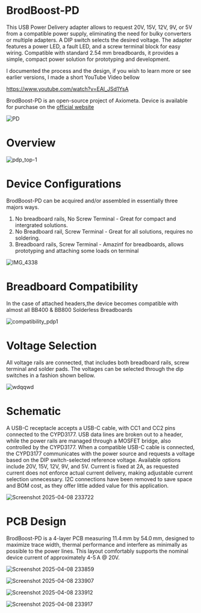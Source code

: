 # BrodBoost-PD
This USB Power Delivery adapter allows to request 20V, 15V, 12V, 9V, or 5V from a compatible power supply, eliminating the need for bulky converters or multiple adapters. A DIP switch selects the desired voltage. The adapter features a power LED, a fault LED, and a screw terminal block for easy wiring. Compatible with standard 2.54 mm breadboards, it provides a simple, compact power solution for prototyping and development.

I documented the process and the design, if you wish to learn more or see earlier versions, I made a short YouTube Video bellow

https://www.youtube.com/watch?v=EAl_JSd1YsA

BrodBoost-PD is an open-source project of Axiometa. Device is available for purchase on the [official website](https://axiometa.ai/product/brodboost-pd/)

![PD](https://github.com/user-attachments/assets/356bb271-0374-443e-8028-7578ce3baa5e)

# Overview

![pdp_top-1](https://github.com/user-attachments/assets/b0c6e7ff-caee-4a20-943f-16d27a50bbca)


# Device Configurations
BrodBoost-PD can be acquired and/or assembled in essentially three majors ways.

1. No breadboard rails, No Screw Terminal - Great for compact and intergrated solutions.
2. No Breadboard rail, Screw Terminal - Great for all solutions, requires no soldering.
3. Breadboard rails, Screw Terminal - Amazinf for breadboards, allows prototyping and attaching some loads on terminal

![IMG_4338](https://github.com/user-attachments/assets/fe125ee3-6045-4208-a7ba-f22d8e1c8ed7)


# Breadboard Compatibility
In the case of attached headers,the device becomes compatible with almost all BB400 & BB800 Solderless Breadboards

![compatibility_pdp1](https://github.com/user-attachments/assets/a417a1fb-0124-4bd5-ae57-e07c31d4e7c0)

# Voltage Selection
All voltage rails are connected, that includes both breadboard rails, screw terminal and solder pads. The voltages can be selected through the dip switches in a fashion shown bellow.


![wdqqwd](https://github.com/user-attachments/assets/46ab76ea-5709-47ee-a427-bd5fd211aac3)


# Schematic
A USB-C receptacle accepts a USB-C cable, with CC1 and CC2 pins connected to the CYPD3177. USB data lines are broken out to a header, while the power rails are managed through a MOSFET bridge, also controlled by the CYPD3177.
When a compatible USB-C cable is connected, the CYPD3177 communicates with the power source and requests a voltage based on the DIP switch-selected reference voltage. Available options include 20V, 15V, 12V, 9V, and 5V.
Current is fixed at 2A, as requested current does not enforce actual current delivery, making adjustable current selection unnecessary. I2C connections have been removed to save space and BOM cost, as they offer little added value for this application.


![Screenshot 2025-04-08 233722](https://github.com/user-attachments/assets/2801dfe3-3c0d-4ca4-bb1f-adc25243cf4a)


# PCB Design

BrodBoost-PD is a 4-layer PCB measuring 11.4 mm by 54.0 mm, designed to maximize trace width, thermal performance and interfere as minimally as possible to the power lines. This layout comfortably supports the nominal device current of approximately 4-5 A @ 20V.

![Screenshot 2025-04-08 233859](https://github.com/user-attachments/assets/89840d9e-cbc5-4a5c-8346-a40912ce433a)

![Screenshot 2025-04-08 233907](https://github.com/user-attachments/assets/7b08fb32-5c26-40d7-b478-b0faf1c88c0e)

![Screenshot 2025-04-08 233912](https://github.com/user-attachments/assets/e78fd727-4f4a-44a9-b355-93c84bf15665)

![Screenshot 2025-04-08 233917](https://github.com/user-attachments/assets/744df9b2-1777-495b-98a8-6549c7533f39)
